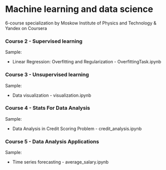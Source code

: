 # Machine learning and data science 
6-course specialization by Moskow Institute of Physics and Technology & Yandex on Coursera

### Course 2 - Supervised learning

Sample:
- Linear Regression: Overfitting and Regularization - OverfittingTask.ipynb

### Course 3 - Unsupervised learning

Sample:
- Data visualization - visualization.ipynb

### Course 4 - Stats For Data Analysis

Sample:  
- Data Analysis in Credit Scoring Problem - credit_analysis.ipynb

### Course 5 - Data Analysis Applications

Sample:
- Time series forecasting - average_salary.ipynb 
